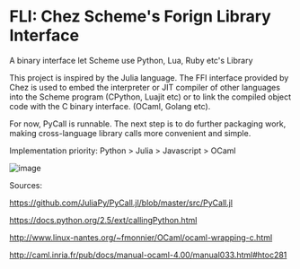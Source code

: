 # FLI: Chez Scheme's Forign Library Interface

A binary interface let Scheme use Python, Lua, Ruby etc's Library

This project is inspired by the Julia language. The FFI interface provided by Chez is used to embed the interpreter or JIT compiler of other languages into the Scheme program (CPython, Luajit etc) or to link the compiled object code with the C binary interface. (OCaml, Golang etc).

For now, PyCall is runnable. The next step is to do further packaging work, making cross-language library calls more convenient and simple.

Implementation priority: Python > Julia > Javascript > OCaml

![image](https://github.com/guenchi/FLI/blob/master/img/pycall.png)

Sources:

https://github.com/JuliaPy/PyCall.jl/blob/master/src/PyCall.jl

https://docs.python.org/2.5/ext/callingPython.html

http://www.linux-nantes.org/~fmonnier/OCaml/ocaml-wrapping-c.html

http://caml.inria.fr/pub/docs/manual-ocaml-4.00/manual033.html#htoc281
